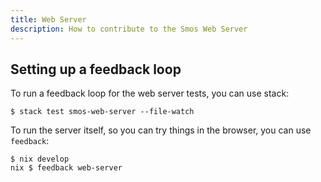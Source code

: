 ```yaml
---
title: Web Server
description: How to contribute to the Smos Web Server
---
```


## Setting up a feedback loop

To run a feedback loop for the web server tests, you can use stack:

```
$ stack test smos-web-server --file-watch
```

To run the server itself, so you can try things in the browser, you can use `feedback`:

```
$ nix develop
nix $ feedback web-server
```
